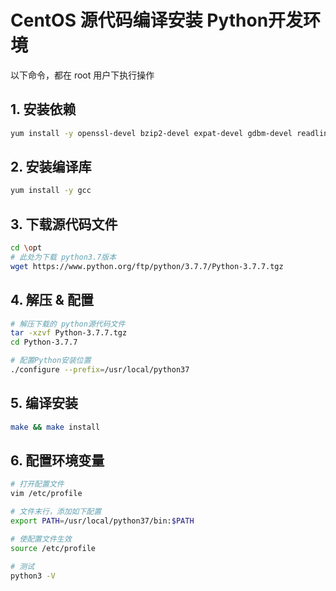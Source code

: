 # CentOS 源代码编译安装 Python开发环境

以下命令，都在 root 用户下执行操作

## 1. 安装依赖

```bash
yum install -y openssl-devel bzip2-devel expat-devel gdbm-devel readline-devel sqlite-devel
```

## 2. 安装编译库

```bash
yum install -y gcc
```

## 3. 下载源代码文件

```bash
cd \opt
# 此处为下载 python3.7版本
wget https://www.python.org/ftp/python/3.7.7/Python-3.7.7.tgz
```

## 4. 解压 & 配置

```bash
# 解压下载的 python源代码文件
tar -xzvf Python-3.7.7.tgz
cd Python-3.7.7

# 配置Python安装位置
./configure --prefix=/usr/local/python37
```

## 5. 编译安装

```bash
make && make install
```

## 6. 配置环境变量

```bash
# 打开配置文件
vim /etc/profile

# 文件末行，添加如下配置
export PATH=/usr/local/python37/bin:$PATH

# 使配置文件生效
source /etc/profile

# 测试
python3 -V
```

